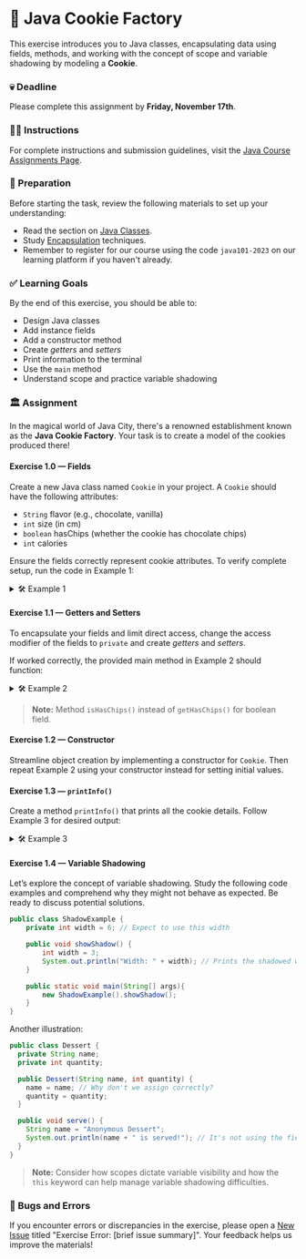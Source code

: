 # 🍪 Java Cookie Factory

This exercise introduces you to Java classes, encapsulating data using fields, methods, and working with the concept of scope and variable shadowing by modeling a **Cookie**.

### 💀 Deadline
Please complete this assignment by **Friday, November 17th**.

### 👩‍🏫 Instructions
For complete instructions and submission guidelines, visit the [Java Course Assignments Page](https://java-course.example.edu/assignments).

### 📝 Preparation
Before starting the task, review the following materials to set up your understanding:

- Read the section on [Java Classes](https://docs.oracle.com/javase/tutorial/java/javaOO/classes.html).
- Study [Encapsulation](https://docs.oracle.com/javase/tutorial/java/javaOO/accesscontrol.html) techniques.
- Remember to register for our course using the code `java101-2023` on our learning platform if you haven't already.

### ✅ Learning Goals

By the end of this exercise, you should be able to:
* Design Java classes
* Add instance fields
* Add a constructor method
* Create *getters* and *setters*
* Print information to the terminal
* Use the `main` method
* Understand scope and practice variable shadowing

### 🏛 Assignment

In the magical world of Java City, there's a renowned establishment known as the **Java Cookie Factory**. Your task is to create a model of the cookies produced there!

#### Exercise 1.0 — Fields
Create a new Java class named `Cookie` in your project. A `Cookie` should have the following attributes:

- `String` flavor (e.g., chocolate, vanilla)
- `int` size (in cm)
- `boolean` hasChips (whether the cookie has chocolate chips)
- `int` calories

Ensure the fields correctly represent cookie attributes. To verify complete setup, run the code in Example 1:

<details>
  <summary> 🛠 Example 1 </summary>

  ```java
  public class Cookie {

    // Declare your fields here!

    public static void main(String[] args) {
      Cookie chocoChip = new Cookie();

      // Assign values to the cookie's attributes
      chocoChip.flavor = "Chocolate";
      chocoChip.size = 10;
      chocoChip.hasChips = true;
      chocoChip.calories = 250;

      // Display cookie information
      System.out.println("Flavor: " + chocoChip.flavor);
      System.out.println("Size: " + chocoChip.size + " cm");
      System.out.println("Has Chips: " + chocoChip.hasChips);
      System.out.println("Calories: " + chocoChip.calories);
    }
  }
  ```

</details>

#### Exercise 1.1 — Getters and Setters
To encapsulate your fields and limit direct access, change the access modifier of the fields to `private` and create *getters* and *setters*.

If worked correctly, the provided main method in Example 2 should function:

<details>
  <summary> 🛠 Example 2 </summary>

  ```java
  public class Cookie {

    // Fields go here

    // Getters and setters go here

    public static void main(String[] args) {
      Cookie oatmealRaisin = new Cookie();

      // Set values
      oatmealRaisin.setFlavor("Oatmeal Raisin");
      oatmealRaisin.setSize(12);
      oatmealRaisin.setHasChips(false);
      oatmealRaisin.setCalories(180);

      // Get and print values
      System.out.println("Flavor: " + oatmealRaisin.getFlavor());
      System.out.println("Size: " + oatmealRaisin.getSize() + " cm");
      System.out.println("Has Chips: " + oatmealRaisin.isHasChips());
      System.out.println("Calories: " + oatmealRaisin.getCalories());
    }
  }
  ```

</details>

> **Note:** Method `isHasChips()` instead of `getHasChips()` for boolean field.

#### Exercise 1.2 — Constructor
Streamline object creation by implementing a constructor for `Cookie`. Then repeat Example 2 using your constructor instead for setting initial values.

#### Exercise 1.3 — `printInfo()`
Create a method `printInfo()` that prints all the cookie details. Follow Example 3 for desired output:

<details>
  <summary> 🛠 Example 3 </summary>

  ```java
  public class Cookie {

    // Existing code...

    public void printInfo() {
      System.out.println("Cookie Info:");
      System.out.println("Flavor: " + getFlavor());
      System.out.println("Size: " + getSize() + " cm");
      System.out.println("Has Chips: " + isHasChips());
      System.out.println("Calories: " + getCalories());
    }

    public static void main(String[] args) {
      Cookie sugarCookie = new Cookie("Sugar", 8, false, 150);
      sugarCookie.printInfo();
    }
  }
  ```

  This should output:

  ```
  > Cookie Info:
  > Flavor: Sugar
  > Size: 8 cm
  > Has Chips: false
  > Calories: 150
  ```

</details>

#### Exercise 1.4 — Variable Shadowing
Let’s explore the concept of variable shadowing. Study the following code examples and comprehend why they might not behave as expected. Be ready to discuss potential solutions.

```java
public class ShadowExample {
    private int width = 6; // Expect to use this width

    public void showShadow() {
        int width = 3;
        System.out.println("Width: " + width); // Prints the shadowed width
    }

    public static void main(String[] args){
        new ShadowExample().showShadow();
    }
}
```

Another illustration:

```java
public class Dessert {
  private String name;
  private int quantity;

  public Dessert(String name, int quantity) {
    name = name; // Why don't we assign correctly?
    quantity = quantity;
  }

  public void serve() {
    String name = "Anonymous Dessert";
    System.out.println(name + " is served!"); // It's not using the field name!
  }
}
```

> **Note:** Consider how scopes dictate variable visibility and how the `this` keyword can help manage variable shadowing difficulties.

### 🐞 Bugs and Errors
If you encounter errors or discrepancies in the exercise, please open a [New Issue](https://java-course.example.edu/issues/new) titled "Exercise Error: [brief issue summary]". Your feedback helps us improve the materials!